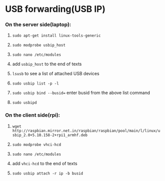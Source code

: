# USB forwarding(USB IP)


### On the server side(laptop):

1. ```sudo apt-get install linux-tools-generic```

2. ```sudo modprobe usbip_host```

3. ```sudo nano /etc/modules```

4. add ```usbip_host``` to the end of texts

5. ```lsusb``` to see a list of attached USB devices

6. ```sudo usbip list -p -l```

7. ```sudo usbip bind --busid=``` enter busid from the above list command

8. ```sudo usbipd```

### On the client side(rpi):

1. ```wget http://raspbian.mirror.net.in/raspbian/raspbian/pool/main/l/linux/usbip_2.0+5.10.158-2+rpi1_armhf.deb```

2. ```sudo modprobe vhci-hcd```

3. ```sudo nano /etc/modules```

4. add ```vhci-hcd``` to the end of texts

5. ```sudo usbip attach -r ip -b busid```

